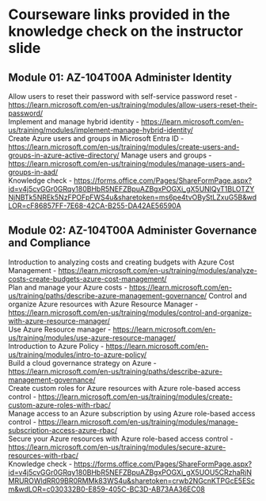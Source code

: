 # Courseware links provided in the knowledge check on the instructor slide

## Module 01: AZ-104T00A Administer Identity

Allow users to reset their password with self-service password reset - https://learn.microsoft.com/en-us/training/modules/allow-users-reset-their-password/ <br>
Implement and manage hybrid identity - https://learn.microsoft.com/en-us/training/modules/implement-manage-hybrid-identity/ <br>
Create Azure users and groups in Microsoft Entra ID - https://learn.microsoft.com/en-us/training/modules/create-users-and-groups-in-azure-active-directory/
Manage users and groups - https://learn.microsoft.com/en-us/training/modules/manage-users-and-groups-in-aad/ <br>
Knowledge check - https://forms.office.com/Pages/ShareFormPage.aspx?id=v4j5cvGGr0GRqy180BHbR5NEFZBpuAZBgxPOGXi_gX5UNlQyT1BLOTZYNjNBTk5NREk5NzFPOFpFWS4u&sharetoken=ms6pe4tvOByStLZxuG5B&wdLOR=cF86857FF-7E68-42CA-B255-DA42AE56590A <br>

## Module 02:  AZ-104T00A Administer Governance and Compliance
Introduction to analyzing costs and creating budgets with Azure Cost Management - https://learn.microsoft.com/en-us/training/modules/analyze-costs-create-budgets-azure-cost-management/ <br>
Plan and manage your Azure costs - https://learn.microsoft.com/en-us/training/paths/describe-azure-management-governance/
Control and organize Azure resources with Azure Resource Manager - https://learn.microsoft.com/en-us/training/modules/control-and-organize-with-azure-resource-manager/ <br>
Use Azure Resource manager - https://learn.microsoft.com/en-us/training/modules/use-azure-resource-manager/ <br>
Introduction to Azure Policy - https://learn.microsoft.com/en-us/training/modules/intro-to-azure-policy/ <br>
Build a cloud governance strategy on Azure - https://learn.microsoft.com/en-us/training/paths/describe-azure-management-governance/ <br>
Create custom roles for Azure resources with Azure role-based access control - https://learn.microsoft.com/en-us/training/modules/create-custom-azure-roles-with-rbac/ <br>
Manage access to an Azure subscription by using Azure role-based access control - https://learn.microsoft.com/en-us/training/modules/manage-subscription-access-azure-rbac/ <br>
Secure your Azure resources with Azure role-based access control - https://learn.microsoft.com/en-us/training/modules/secure-azure-resources-with-rbac/ <br>
Knowledge check - https://forms.office.com/Pages/ShareFormPage.aspx?id=v4j5cvGGr0GRqy180BHbR5NEFZBpuAZBgxPOGXi_gX5UOU5CRzhaRjNMRUROWldRR09BR0RMMk83WS4u&sharetoken=crwb2NGcnKTPGcE5EScm&wdLOR=c030332B0-E859-405C-BC3D-AB73AA36EC08 <br>



